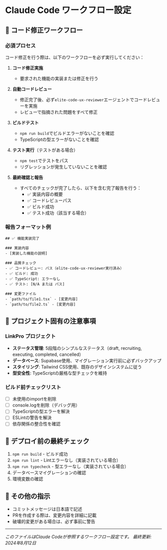 # Claude Code ワークフロー設定

## 🔄 コード修正ワークフロー

### 必須プロセス
コード修正を行う際は、以下のワークフローを必ず実行してください：

1. **コード修正実施**
   - 要求された機能の実装または修正を行う

2. **自動コードレビュー**
   - 修正完了後、必ず`elite-code-ux-reviewer`エージェントでコードレビューを実施
   - レビューで指摘された問題をすべて修正

3. **ビルドテスト**
   - `npm run build`でビルドエラーがないことを確認
   - TypeScriptの型エラーがないことを確認

4. **テスト実行**（テストがある場合）
   - `npm test`でテストをパス
   - リグレッションが発生していないことを確認

5. **最終確認と報告**
   - すべてのチェックが完了したら、以下を含む完了報告を行う：
     - ✅ 実装内容の概要
     - ✅ コードレビューパス
     - ✅ ビルド成功
     - ✅ テスト成功（該当する場合）

### 報告フォーマット例
```
## ✅ 機能実装完了

### 実装内容
- [実装した機能の説明]

### 品質チェック
- ✅ コードレビュー: パス（elite-code-ux-reviewer実行済み）
- ✅ ビルド: 成功
- ✅ TypeScript: エラーなし
- ✅ テスト: [N/A または パス]

### 変更ファイル
- `path/to/file1.tsx` - [変更内容]
- `path/to/file2.ts` - [変更内容]
```

## 🎯 プロジェクト固有の注意事項

### LinkPro プロジェクト
- **ステータス管理**: 5段階のシンプルなステータス（draft, recruiting, executing, completed, cancelled）
- **データベース**: Supabase使用、マイグレーション実行前に必ずバックアップ
- **スタイリング**: Tailwind CSS使用、既存のデザインシステムに従う
- **型安全性**: TypeScriptの厳格な型チェックを維持

### ビルド前チェックリスト
- [ ] 未使用のimportを削除
- [ ] console.logを削除（デバッグ用）
- [ ] TypeScriptの型エラーを解決
- [ ] ESLintの警告を解決
- [ ] 依存関係の整合性を確認

## 🚀 デプロイ前の最終チェック
1. `npm run build` - ビルド成功
2. `npm run lint` - Lintエラーなし（実装されている場合）
3. `npm run typecheck` - 型エラーなし（実装されている場合）
4. データベースマイグレーションの確認
5. 環境変数の確認

## 📝 その他の指示
- コミットメッセージは日本語で記述
- PRを作成する際は、変更内容を詳細に記載
- 破壊的変更がある場合は、必ず事前に警告

---
*このファイルはClaude Codeが参照するワークフロー設定です。*
*最終更新: 2024年8月12日*